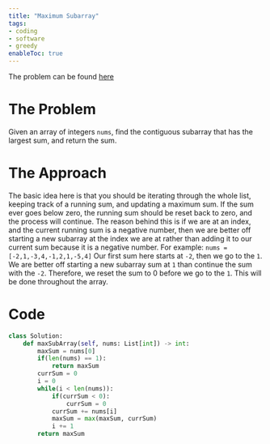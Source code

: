 ```yaml
---
title: "Maximum Subarray"
tags:
- coding
- software
- greedy
enableToc: true
---
```

The problem can be found [here](https://leetcode.com/problems/maximum-subarray/)

# The Problem
Given an array of integers `nums`, find the contiguous subarray that has the largest sum, and return the sum.

# The Approach
The basic idea here is that you should be iterating through the whole list, keeping track of a running sum, and updating a maximum sum. If the sum ever goes below zero, the running sum should be reset back to zero, and the process will continue. The reason behind this is if we are at an index, and the current running sum is a negative number, then we are better off starting a new subarray at the index we are at rather than adding it to our current sum because it is a negative number. For example:
```nums = [-2,1,-3,4,-1,2,1,-5,4]```
Our first sum here starts at `-2`, then we go to the `1`. We are better off starting a new subarray sum at `1` than continue the sum with the `-2`. Therefore, we reset the sum to 0 before we go to the `1`. This will be done throughout the array.

# Code
```py
class Solution:
    def maxSubArray(self, nums: List[int]) -> int:
        maxSum = nums[0]
        if(len(nums) == 1):
            return maxSum
        currSum = 0
        i = 0
        while(i < len(nums)):
            if(currSum < 0):
                currSum = 0
            currSum += nums[i]
            maxSum = max(maxSum, currSum)
            i += 1
        return maxSum
```